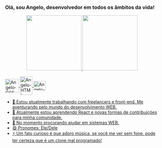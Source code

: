 ### Olá, sou Angelo, desenvolvedor em todos os âmbitos da vida!

<div align="center">
  <a href="https://github.com/Angelo-lop">
  <img height="180em" src="https://github-readme-stats.vercel.app/api?username=Angelo-lop&show_icons=true&theme=midnight-purple&include_all_commits=true&count_private=true"/>
  <img height="180em" src="https://github-readme-stats.vercel.app/api/top-langs/?username=Angelo-lop&layout=compact&langs_count=7&theme=github_dark"/>
</div>
  
<div style="display: inline_block"><br>
  <img align="center" alt="Angelo-CSS" height="45" widght="40" src="https://cdn.jsdelivr.net/gh/devicons/devicon/icons/css3/css3-original-wordmark.svg"> 
  <img align="center" alt="Angelo-HTML" height="60" width="40" src="https://cdn.jsdelivr.net/gh/devicons/devicon/icons/html5/html5-original-wordmark.svg">
  <img align="center" alt="Angelo-JSS" height="30" width="40" src="https://cdn.jsdelivr.net/gh/devicons/devicon/icons/css3/css3-original-wordmark.svg">
 </div>


- 🔭 Estou atualmente trabalhando com freelancers e front-end. Me aventurando pelo mundo do desenvolvimento WEB.
- 🌱 Atualmente estou aprendendo React e novas formas de contribuições para minha comunidade.
- 🤔 No momento procurando ajudar em sistemas WEB.
- 😄 Pronomes: Ele/Dele
- ⚡ Um fato curioso é que adoro música, se você me ver sem fone, pode ter certeza que é um clone mal programado!
